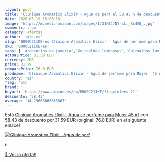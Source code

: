 ```yaml
---
layout: post
title: 'Clinique Aromatics Elixir - Agua de perf al 58.43 % de descuento'
date: 2020-05-19 15:03:58
image: 'https://m.media-amazon.com/images/I/31NI4JNY-LL._SL400_.jpg'
comments: true
category: ofertas
author: 'tole.es'
slug: 'B000C211KE-es Clinique Aromatics Elixir - Agua de perfume para Mujer 45 ml'
sku: 'B000C211KE-es'
tags: [ 'Accesorios de joyería','Guirnaldas luminosas','Guirnaldas luminosas de interior','Iluminación','Joyería','Limpieza y cuidado de joyas','agua','de','perfume', ]
actualPrice: 31.59 EUR
currency: EUR
price: 31.59
comparePrice: 76.0 EUR
prodname: 'Clinique Aromatics Elixir - Agua de perfume para Mujer  45 ml'
country: 'es'
flag: '🇪🇸'
brand: ''
buyurl: 'https://www.amazon.es/dp/B000C211KE/?tag=tolees-21'
descuento: '58.43'
average: '34.29666666666667'
---
```


Está [Clinique Aromatics Elixir - Agua de perfume para Mujer  45 ml](https://www.amazon.es/dp/B000C211KE/?tag=tolees-21) con 58.43 de descuento por 31.59 EUR (original: 76.0 EUR) en el siguiente enlace!

[![Clinique Aromatics Elixir - Agua de perf](https://m.media-amazon.com/images/I/31NI4JNY-LL._SL400_.jpg)](https://www.amazon.es/dp/B000C211KE/?tag=tolees-21)

ℹ️:


[🛒 Ver la oferta!!](https://www.amazon.es/dp/B000C211KE/?tag=tolees-21)
